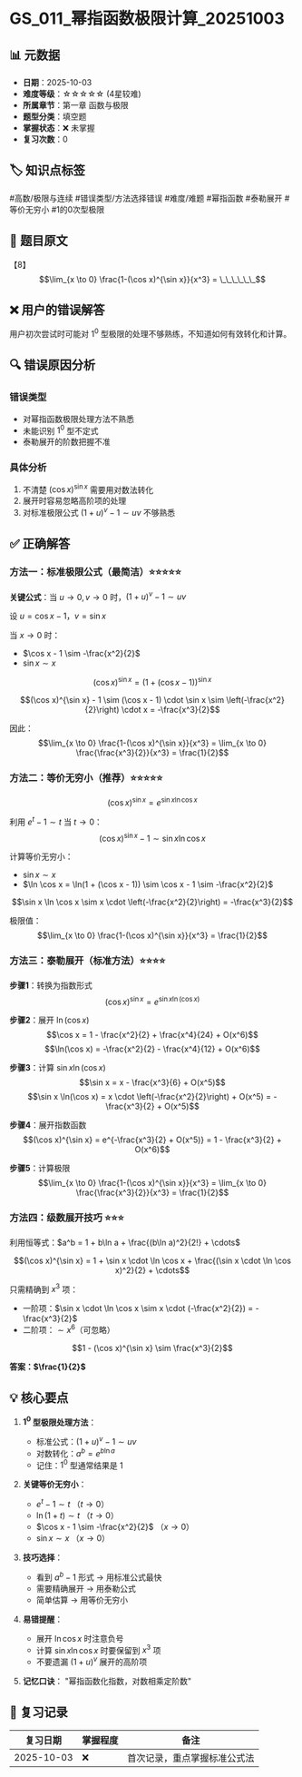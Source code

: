 # GS_011_幂指函数极限计算_20251003

## 📊 元数据
- **日期**：2025-10-03
- **难度等级**：☆☆☆☆☆ (4星较难)
- **所属章节**：第一章 函数与极限
- **题型分类**：填空题
- **掌握状态**：❌ 未掌握
- **复习次数**：0

## 🏷️ 知识点标签
#高数/极限与连续 #错误类型/方法选择错误 #难度/难题 #幂指函数 #泰勒展开 #等价无穷小 #1的0次型极限

## 📝 题目原文
【8】$$\lim_{x \to 0} \frac{1-(\cos x)^{\sin x}}{x^3} = \_\_\_\_\_\_$$

## ❌ 用户的错误解答
用户初次尝试时可能对 $1^0$ 型极限的处理不够熟练，不知道如何有效转化和计算。

## 🔍 错误原因分析
### 错误类型
- 对幂指函数极限处理方法不熟悉
- 未能识别 $1^0$ 型不定式
- 泰勒展开的阶数把握不准

### 具体分析
1. 不清楚 $(\cos x)^{\sin x}$ 需要用对数法转化
2. 展开时容易忽略高阶项的处理
3. 对标准极限公式 $(1+u)^v - 1 \sim uv$ 不够熟悉

## ✅ 正确解答

### 方法一：标准极限公式（最简洁）⭐⭐⭐⭐⭐

**关键公式**：当 $u \to 0, v \to 0$ 时，$(1+u)^v - 1 \sim uv$

设 $u = \cos x - 1$，$v = \sin x$

当 $x \to 0$ 时：
- $\cos x - 1 \sim -\frac{x^2}{2}$
- $\sin x \sim x$

$$(\cos x)^{\sin x} = (1 + (\cos x - 1))^{\sin x}$$

$$(\cos x)^{\sin x} - 1 \sim (\cos x - 1) \cdot \sin x \sim \left(-\frac{x^2}{2}\right) \cdot x = -\frac{x^3}{2}$$

因此：
$$\lim_{x \to 0} \frac{1-(\cos x)^{\sin x}}{x^3} = \lim_{x \to 0} \frac{\frac{x^3}{2}}{x^3} = \frac{1}{2}$$

### 方法二：等价无穷小（推荐）⭐⭐⭐⭐⭐

$$(\cos x)^{\sin x} = e^{\sin x \ln \cos x}$$

利用 $e^t - 1 \sim t$ 当 $t \to 0$：
$$(\cos x)^{\sin x} - 1 \sim \sin x \ln \cos x$$

计算等价无穷小：
- $\sin x \sim x$
- $\ln \cos x = \ln(1 + (\cos x - 1)) \sim \cos x - 1 \sim -\frac{x^2}{2}$

$$\sin x \ln \cos x \sim x \cdot \left(-\frac{x^2}{2}\right) = -\frac{x^3}{2}$$

极限值：
$$\lim_{x \to 0} \frac{1-(\cos x)^{\sin x}}{x^3} = \frac{1}{2}$$

### 方法三：泰勒展开（标准方法）⭐⭐⭐⭐

**步骤1**：转换为指数形式
$$(\cos x)^{\sin x} = e^{\sin x \ln(\cos x)}$$

**步骤2**：展开 $\ln(\cos x)$
$$\cos x = 1 - \frac{x^2}{2} + \frac{x^4}{24} + O(x^6)$$
$$\ln(\cos x) = -\frac{x^2}{2} - \frac{x^4}{12} + O(x^6)$$

**步骤3**：计算 $\sin x \ln(\cos x)$
$$\sin x = x - \frac{x^3}{6} + O(x^5)$$
$$\sin x \ln(\cos x) = x \cdot \left(-\frac{x^2}{2}\right) + O(x^5) = -\frac{x^3}{2} + O(x^5)$$

**步骤4**：展开指数函数
$$(\cos x)^{\sin x} = e^{-\frac{x^3}{2} + O(x^5)} = 1 - \frac{x^3}{2} + O(x^6)$$

**步骤5**：计算极限
$$\lim_{x \to 0} \frac{1-(\cos x)^{\sin x}}{x^3} = \lim_{x \to 0} \frac{\frac{x^3}{2}}{x^3} = \frac{1}{2}$$

### 方法四：级数展开技巧 ⭐⭐⭐

利用恒等式：$a^b = 1 + b\ln a + \frac{(b\ln a)^2}{2!} + \cdots$

$$(\cos x)^{\sin x} = 1 + \sin x \cdot \ln \cos x + \frac{(\sin x \cdot \ln \cos x)^2}{2} + \cdots$$

只需精确到 $x^3$ 项：
- 一阶项：$\sin x \cdot \ln \cos x \sim x \cdot (-\frac{x^2}{2}) = -\frac{x^3}{2}$
- 二阶项：$\sim x^6$（可忽略）

$$1 - (\cos x)^{\sin x} \sim \frac{x^3}{2}$$

**答案：$\frac{1}{2}$**

## 💡 核心要点

1. **$1^0$ 型极限处理方法**：
   - 标准公式：$(1+u)^v - 1 \sim uv$
   - 对数转化：$a^b = e^{b\ln a}$
   - 记住：$1^0$ 型通常结果是 1

2. **关键等价无穷小**：
   - $e^t - 1 \sim t$ （$t \to 0$）
   - $\ln(1+t) \sim t$ （$t \to 0$）
   - $\cos x - 1 \sim -\frac{x^2}{2}$ （$x \to 0$）
   - $\sin x \sim x$ （$x \to 0$）

3. **技巧选择**：
   - 看到 $a^b - 1$ 形式 → 用标准公式最快
   - 需要精确展开 → 用泰勒公式
   - 简单估算 → 用等价无穷小

4. **易错提醒**：
   - 展开 $\ln \cos x$ 时注意负号
   - 计算 $\sin x \ln \cos x$ 时要保留到 $x^3$ 项
   - 不要遗漏 $(1+u)^v$ 展开的高阶项

5. **记忆口诀**：
   "幂指函数化指数，对数相乘定阶数"

## 📅 复习记录
| 复习日期 | 掌握程度 | 备注 |
|---------|---------|------|
| 2025-10-03 | ❌ | 首次记录，重点掌握标准公式法 |